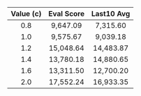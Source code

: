 | Value (c) | Eval Score | Last10 Avg |
|:---------:|:----------:|:-----------:|
| 0.8 | 9,647.09 | 7,315.60 |
| 1.0 | 9,575.67 | 9,039.18 |
| 1.2 | 15,048.64 | 14,483.87 |
| 1.4 | 13,780.18 | 14,880.65 |
| 1.6 | 13,311.50 | 12,700.20 |
| 2.0 | 17,552.24 | 16,933.35 |
